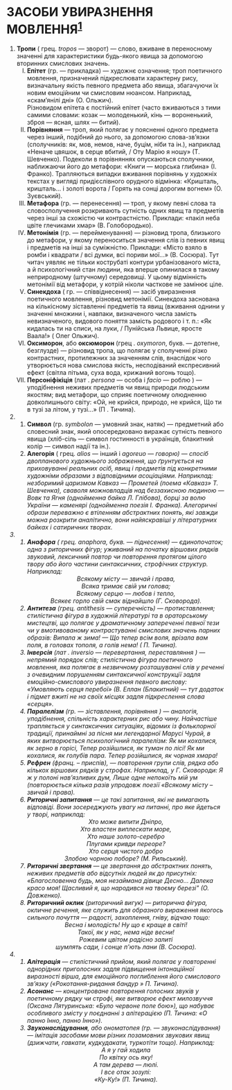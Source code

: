 
<h1>ЗАСОБИ УВИРАЗНЕННЯ МОВЛЕННЯ<sup><a href="#fn_1" id="reffn_1">1</a></sup></h1>

<ol>
  <li>
    <b>Тропи</b> ( грец. <i>tropos</i> — зворот) — слово, вживане в переносному значенні для характеристики будь-якого явища за допомогою вторинних смислових значень.
    <ol type="I">
      <li><b>Епітет</b> (гр. — прикладка) — художнє означення; троп поетичного мовлення, призначений підкреслювати характерну рису, визначальну якість певного предмета або явища, збагачуючи їх новим емоційним чи смисловим нюансом. Наприклад, «скам’янілі дні» (О. Ольжич).<br>
Різновидом епітета є постійний епітет (часто вживаються з тими самими словами: козак — молоденький, кінь — вороненький, зброя — ясная, шлях — битий).</li>
      <li><b>Порівняння</b> — троп, який полягає у поясненні одного предмета через інший, подібний до нього, за допомогою слова-зв’язки (сполучників: як, мов, немов, наче, буцім, ніби та ін.), наприклад «Неначе цвяшок, в серце вбитий, / Оту Марію я ношу» (Т. Шевченко). Подеколи в порівняннях опускаються сполучники, наближаючи його до метафори: «Книги — морська глибина» (І. Франко). Трапляються випадки вживання порівнянь у художніх текстах у вигляді придієслівного орудного відмінка: «Кришталь, кришталь... і золоті ворота / Горять на сонці дорогим вогнем» (О. Зуєвський).</li>
      <li><b>Метафора</b> (гр. — перенесення) — троп, у якому певні слова та словосполучення розкривають сутність одних явищ та предметів через інші за схожістю чи контрастністю. Приклади: «пакіл неба цвіте глечиками хмар» (В. Голобородько).</li>
      <li><b>Метонімія</b> (гр. — перейменування) — різновид тропа, близького до метафори, у якому переноситься значення слів із певних явищ і предметів на інші за суміжністю. Приклади: «Місто взяло в ромби і квадрати / всі думки, всі пориви мої...» (В. Сосюра). Тут читач уявляє не тільки кострубаті контури урбанізованого міста, а й психологічний стан людини, яка вперше опинилася в такому неприродному (штучному) середовищі. У цьому відмінність метонімії від метафори, у котрій ніколи часткове не замінює ціле.</li>
      <li><b>Синекдоха</b> ( гр. — співвіднесення) — засіб увиразнення поетичного мовлення, різновид метонімії. Синекдоха заснована на кількісному зіставленні предметів та явищ (вживання однини у значенні множини і, навпаки, визначеного числа замість невизначеного, видового поняття замість родового і т. п.: «Як кидалась ти на списи, на луки, / Пунійська Львице, яросте Ваала!» ( Олег Ольжич).</li>
      <li><b>Оксиморон</b>, або <b>оксюморон</b> (грец . <i>oxymoron</i>, букв. — дотепне, безглузде) — різновид тропа, що полягає у сполученні різко контрастних, протилежних за значенням слів, внаслідок чого утворюється нова смислова якість, несподіваний експресивний ефект (світла пітьма, суха вода, крижаний вогонь тощо). </li>
      <li><b>Персоніфікіція</b> (лат . <i>persona</i> — особа і <i>facio</i> — роблю ) — уподібнення неживих предметів чи явищ природи людським якостям; вид метафори, що сприяє поетичному олюдненню довколишнього світу: «Ой, не крийся, природо, не крийся, Що ти в тузі за літом, у тузі...» (П . Тичина).</li>
    </ol>
  </li> 
  <li>
    <ol type="1">
      <li><b>Символ</b> (гр. <i>symbolon</i> — умовний знак, натяк) — предметний або словесний знак, який опосередковано виражає сутність певного явища (хліб-сіль — символ гостинності в українців, блакитний колір — символ надії та ін.).</li>
      <li><b>Алегорія</b> ( грец. <i>alios</i> — інший і <i>agoreuo — говорю) — спосіб двопланового художнього зображення, що ґрунтується на приховуванні реальних осіб, явищ і предметів під конкретними художніми образами з відповідними асоціаціями. Наприклад: незборимий царизмом Кавказ — Прометей (поема «Кавказ» Т. Шевченка), сваволя можновладців над беззахисною людиною — Вовк та Ягня (однойменна байка Л. Глібова), борці за волю України — каменярі (однойменна поезія І. Франка). Алегоричні образи переважно є втіленням абстрактних понять, які завжди можна розкрити аналітично, вони найяскравіші у літературних байках і сатиричних творах.</li>
    </ol>  
  </li>  
  <li>
    <ol type="1">
     <li><b>Анафора</b> ( грец. <i>anaphora</i>, букв. — піднесення) — єдинопочаток; одна з риторичних фігур; уживаний на початку віршових рядків звуковий, лексичний повтор чи повторення протягом цілого твору або його частини синтаксичних, строфічних структур. Наприклад:
      <center>
          Всякому місту — звичай і права,<br>
          Всяка тримає свій ум голова;<br>
          Всякому серцю — любов і тепло,<br>
          Всякеє горло свій смак віднайшло (Г. Сковорода).
      </center>
</li>
     <li><b>Антитеза</b> (грец. <i>antithesis</i> — суперечність) — протиставлення; стилістична фігура в художній літературі та в ораторському мистецтві, що полягає у драматичному запереченні певної тези чи у вмотивованому контрастуванні смислових значень парних образів: Випала ж зима! — Що тепер всім воля, врізала вам поля, в головах тополя, а голів нема! ( П. Тичина).</li>
     <li><b>Інверсія</b> (лат . <i>inversio</i> — перевертання, переставляння ) — непрямий порядок слів; стилістична фігура поетичного мовлення, яка полягає в незвичному розташуванні слів у реченні з очевидним порушенням синтаксичної конструкції задля емоційно-смислового увиразнення певного вислову: «Умовляють серця перебої» (В. Еллан (Блакитний) — тут додаток і підмет вжиті не на своїх місцях задля підкреслення слова «серця».</li>
     <li><b>Паралелізм</b> (гр. — зіставлення, порівняння ) — аналогія, уподібнення, спільність характерних рис або чину. Найчастіше трапляється у синтаксичних ситуаціях, відомих із фольклорної традиції, принаймні за пісня ми легендарної Марусі Чурай, в яких витворюється психологічний паралелізм: Як ми кохалися, як зерно в горісі, Тепер розійшлися, як туман по лісі! Як ми кохалися, як голубів пара. Тепер розійшлися, як чорная хмара!</li>
     <li><b>Рефрен</b> (франц. – приспів), — повторення групи слів, рядка або кількох віршових рядків у строфах. Наприклад, у Г. Сковороди: Я ж у полоні нав’язливих дум, Лише одне непокоїть мій ум (повторюється кілька разів упродовж поезії «Всякому місту – звичай і права).</li>
     <li><b>Риторичні запитання</b> — це такі запитання, які не вимагають відповіді. Вони зосереджують увагу на питанні, про яке йдеться у творі, наприклад:
      <center>
Хто може випити Дніпро,<br>
Хто властен виплескати море,<br>
Хто наше золото-серебро<br>
Плугами кривди переоре?<br>
Хто серця чистого добро<br>
Злобою чорною поборе? (М. Рильський).
</center>
</li>
     <li><b>Риторичні звертання</b> — це звертання до абстрактних понять, неживих предметів або відсутніх людей як до присутніх: «Благословенна будь, моя незаймана дівице Десно... Далека красо моя! Щасливий я, що народився на твоєму березі" (О. Довженко).</li>
     <li><b>Риторичний оклик</b> (риторичний вигук) — риторична фігура, окличне речення, яке служить для образного вираження якогось сильного почуття — радості, захоплення, гніву, відчаю тощо:
     <center> 
Весна і молодість! Ну що є краще в світі!<br>
Такої, як у нас, нема ніде весни!<br>
Рожевим цвітом радісно залиті<br>
шумлять сади, і сонце п'ють лани (В. Сосюра).
</center>
</li>
    </ol>  
  </li>
  <li>
    <ol type="1">
      <li><b>Алітерація</b> — стилістичний прийом, який полягає у повторенні однорідних приголосних задля підвищення інтонаційної виразності вірша, для емоційного поглиблення його смислового зв’язку («Рокотання-ридання бандур » П. Тичина).</li>
      <li><b>Асонанс</b> — концентроване повторення голосних звуків у поетичному рядку чи строфі, яке витворює ефект милозвуччя (Оксана Лятуринська: «Було червоне поле бою»), що набуває особливого змісту у поєднанні з алітерацією (П. Тичина: «О панно Інно, панно Інно»).</li>
      <li><b>Звуконаслідування</b>, або ономатопея (гр. — звуконаслідування) — імітація засобами мови різних позамовних звукових явищ (дзижчати, гавкати, кудкудакати, туркотіти тощо). Наприклад:
        <center>
А я у гай ходила<br>
По квітку ось яку!<br>
А там дерева — люлі.<br>
І все отак зозулі:<br>
«Ку-Ку!» (П. Тичина).
</center>
</li>
    </ol>  
  </li>   
</ol>

[^1]:За матеріалами: Літературознавчий словник-довідник / За ред. Р. Т. Гром’яка, Ю. І. Коваліва, В. І. Теремка. — К. : ВЦ «Академія», 2007. — 752 с. (Notabene). 